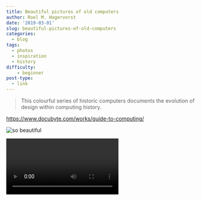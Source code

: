 ```yaml
---
title: Beautiful pictures of old computers
author: Roel M. Hogervorst
date: '2019-03-01'
slug: beautiful-pictures-of-old-computers
categories:
  - blog
tags:
  - photos
  - inspiration
  - history
difficulty:
    - beginner
post-type:
  - link
---
```




> This colourful series of historic computers documents the evolution of design within computing history.

<https://www.docubyte.com/works/guide-to-computing/>

![so beautiful](https://www.docubyte.com/media/2018/02/GUIDE_TO_COMPUTING_SAGE-711x830.jpg)

![from the makers of I am a computer](https://www.docubyte.com/media/2018/05/I_AM_AN_IBM_SYSTEM_23_1080.mp4)

